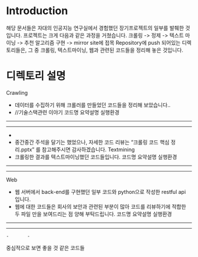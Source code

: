 
# Introduction
해당 문서들은 자대의 인공지능 연구실에서 경험했던 장기프로젝트의 일부를 발췌한 것입니다.
프로젝트는 크게 다음과 같은 과정을 거쳤습니다.
크롤링 -> 정제 -> 텍스트 마이닝 -> 추천 알고리즘 구현 -> mirror site에 접목
Repository에 push 되어있는 디렉토리들은, 그 중 크롤링, 텍스트마이닝, 웹과 관련된 코드들을 정리해 놓은 것입니다.

# 디렉토리 설명
Crawling
-	데이터를 수집하기 위해 크롤러를 만들었던 코드들을 정리해 보았습니다..
-	//기술스택관련 이야기
코드명	요약설명	실행환경
-		-		-	
-		-		-	
-	
-	중간중간 주석을 달기는 했었으나, 자세한 코드 리뷰는 “크롤링 코드 핵심 정리.pptx” 를 참고해주시면 감사하겠습니다.
Textmining
-	크롤링한 결과를 텍스트마이닝했던 코드들입니다.
코드명	요약설명	실행환경
-		-		-	
-		-		-	
Web
-	웹 서버에서 back-end를 구현했던 일부 코드와 python으로 작성한 restful api 입니다.
-	웹에 대한 코드들은 회사의 보안과 관련된 부분이 많아 코드를 리뷰하기에 적합한 두 파일 만을 보여드리는 점 양해 부탁드립니다.
코드명	요약설명	실행환경
-		-		-	
-		-		-	
	-		-	

중심적으로 보면 좋을 것 같은 코드들 
